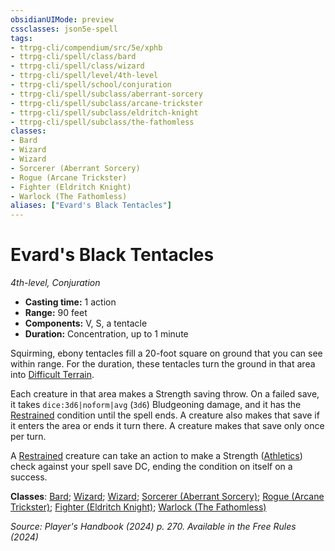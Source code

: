 ```yaml
---
obsidianUIMode: preview
cssclasses: json5e-spell
tags:
- ttrpg-cli/compendium/src/5e/xphb
- ttrpg-cli/spell/class/bard
- ttrpg-cli/spell/class/wizard
- ttrpg-cli/spell/level/4th-level
- ttrpg-cli/spell/school/conjuration
- ttrpg-cli/spell/subclass/aberrant-sorcery
- ttrpg-cli/spell/subclass/arcane-trickster
- ttrpg-cli/spell/subclass/eldritch-knight
- ttrpg-cli/spell/subclass/the-fathomless
classes:
- Bard
- Wizard
- Wizard
- Sorcerer (Aberrant Sorcery)
- Rogue (Arcane Trickster)
- Fighter (Eldritch Knight)
- Warlock (The Fathomless)
aliases: ["Evard's Black Tentacles"]
---
```

# Evard's Black Tentacles
*4th-level, Conjuration*  

- **Casting time:** 1 action
- **Range:** 90 feet
- **Components:** V, S, a tentacle
- **Duration:** Concentration, up to 1 minute

Squirming, ebony tentacles fill a 20-foot square on ground that you can see within range. For the duration, these tentacles turn the ground in that area into [Difficult Terrain](3-Compendium/rules/variant-rules/difficult-terrain-xphb.md).

Each creature in that area makes a Strength saving throw. On a failed save, it takes `dice:3d6|noform|avg` (`3d6`) Bludgeoning damage, and it has the [Restrained](3-Compendium/rules/conditions.md#Restrained) condition until the spell ends. A creature also makes that save if it enters the area or ends it turn there. A creature makes that save only once per turn.

A [Restrained](3-Compendium/rules/conditions.md#Restrained) creature can take an action to make a Strength ([Athletics](3-Compendium/rules/skills.md#Athletics)) check against your spell save DC, ending the condition on itself on a success.

**Classes**: [Bard](list-spells-classes-bard); [Wizard](list-spells-classes-wizard); [Wizard](list-spells-classes-wizard); [Sorcerer (Aberrant Sorcery)](list-spells-classes-sorcerer-xphb-aberrant-sorcery-xphb); [Rogue (Arcane Trickster)](list-spells-classes-rogue-xphb-arcane-trickster-xphb); [Fighter (Eldritch Knight)](list-spells-classes-fighter-xphb-eldritch-knight-xphb); [Warlock (The Fathomless)](list-spells-classes-warlock-xphb-the-fathomless-tce)

*Source: Player's Handbook (2024) p. 270. Available in the Free Rules (2024)*